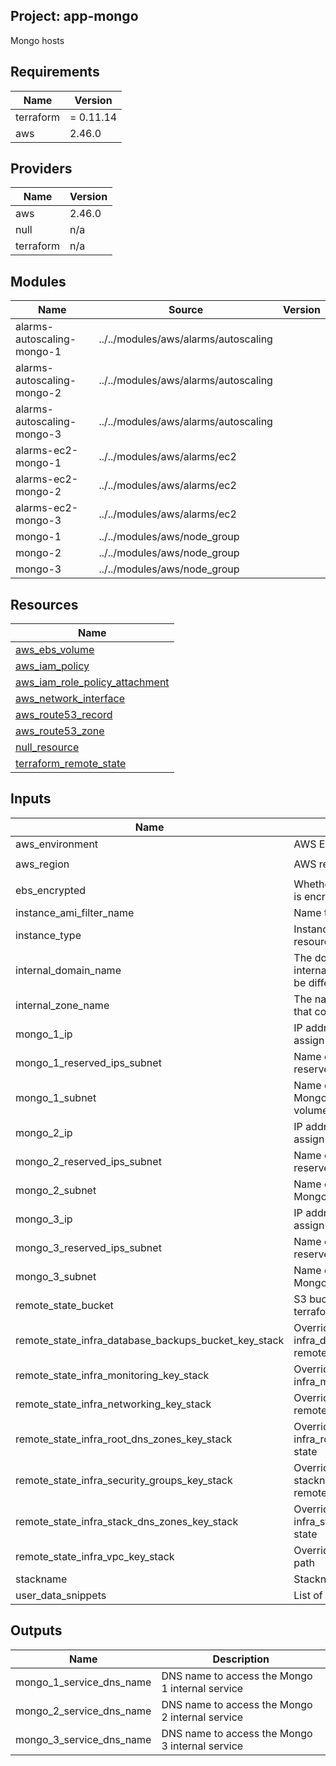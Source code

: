 ## Project: app-mongo

Mongo hosts

## Requirements

| Name | Version |
|------|---------|
| terraform | = 0.11.14 |
| aws | 2.46.0 |

## Providers

| Name | Version |
|------|---------|
| aws | 2.46.0 |
| null | n/a |
| terraform | n/a |

## Modules

| Name | Source | Version |
|------|--------|---------|
| alarms-autoscaling-mongo-1 | ../../modules/aws/alarms/autoscaling |  |
| alarms-autoscaling-mongo-2 | ../../modules/aws/alarms/autoscaling |  |
| alarms-autoscaling-mongo-3 | ../../modules/aws/alarms/autoscaling |  |
| alarms-ec2-mongo-1 | ../../modules/aws/alarms/ec2 |  |
| alarms-ec2-mongo-2 | ../../modules/aws/alarms/ec2 |  |
| alarms-ec2-mongo-3 | ../../modules/aws/alarms/ec2 |  |
| mongo-1 | ../../modules/aws/node_group |  |
| mongo-2 | ../../modules/aws/node_group |  |
| mongo-3 | ../../modules/aws/node_group |  |

## Resources

| Name |
|------|
| [aws_ebs_volume](https://registry.terraform.io/providers/hashicorp/aws/2.46.0/docs/resources/ebs_volume) |
| [aws_iam_policy](https://registry.terraform.io/providers/hashicorp/aws/2.46.0/docs/resources/iam_policy) |
| [aws_iam_role_policy_attachment](https://registry.terraform.io/providers/hashicorp/aws/2.46.0/docs/resources/iam_role_policy_attachment) |
| [aws_network_interface](https://registry.terraform.io/providers/hashicorp/aws/2.46.0/docs/resources/network_interface) |
| [aws_route53_record](https://registry.terraform.io/providers/hashicorp/aws/2.46.0/docs/resources/route53_record) |
| [aws_route53_zone](https://registry.terraform.io/providers/hashicorp/aws/2.46.0/docs/data-sources/route53_zone) |
| [null_resource](https://registry.terraform.io/providers/hashicorp/null/latest/docs/resources/resource) |
| [terraform_remote_state](https://registry.terraform.io/providers/hashicorp/terraform/latest/docs/data-sources/remote_state) |

## Inputs

| Name | Description | Type | Default | Required |
|------|-------------|------|---------|:--------:|
| aws\_environment | AWS Environment | `string` | n/a | yes |
| aws\_region | AWS region | `string` | `"eu-west-1"` | no |
| ebs\_encrypted | Whether or not the EBS volume is encrypted | `string` | n/a | yes |
| instance\_ami\_filter\_name | Name to use to find AMI images | `string` | `""` | no |
| instance\_type | Instance type used for EC2 resources | `string` | `"m5.large"` | no |
| internal\_domain\_name | The domain name of the internal DNS records, it could be different from the zone name | `string` | n/a | yes |
| internal\_zone\_name | The name of the Route53 zone that contains internal records | `string` | n/a | yes |
| mongo\_1\_ip | IP address of the private IP to assign to the instance | `string` | n/a | yes |
| mongo\_1\_reserved\_ips\_subnet | Name of the subnet to place the reserved IP of the instance | `string` | n/a | yes |
| mongo\_1\_subnet | Name of the subnet to place the Mongo instance 1 and EBS volume | `string` | n/a | yes |
| mongo\_2\_ip | IP address of the private IP to assign to the instance | `string` | n/a | yes |
| mongo\_2\_reserved\_ips\_subnet | Name of the subnet to place the reserved IP of the instance | `string` | n/a | yes |
| mongo\_2\_subnet | Name of the subnet to place the Mongo 2 and EBS volume | `string` | n/a | yes |
| mongo\_3\_ip | IP address of the private IP to assign to the instance | `string` | n/a | yes |
| mongo\_3\_reserved\_ips\_subnet | Name of the subnet to place the reserved IP of the instance | `string` | n/a | yes |
| mongo\_3\_subnet | Name of the subnet to place the Mongo 3 and EBS volume | `string` | n/a | yes |
| remote\_state\_bucket | S3 bucket we store our terraform state in | `string` | n/a | yes |
| remote\_state\_infra\_database\_backups\_bucket\_key\_stack | Override stackname path to infra\_database\_backups\_bucket remote state | `string` | `""` | no |
| remote\_state\_infra\_monitoring\_key\_stack | Override stackname path to infra\_monitoring remote state | `string` | `""` | no |
| remote\_state\_infra\_networking\_key\_stack | Override infra\_networking remote state path | `string` | `""` | no |
| remote\_state\_infra\_root\_dns\_zones\_key\_stack | Override stackname path to infra\_root\_dns\_zones remote state | `string` | `""` | no |
| remote\_state\_infra\_security\_groups\_key\_stack | Override infra\_security\_groups stackname path to infra\_vpc remote state | `string` | `""` | no |
| remote\_state\_infra\_stack\_dns\_zones\_key\_stack | Override stackname path to infra\_stack\_dns\_zones remote state | `string` | `""` | no |
| remote\_state\_infra\_vpc\_key\_stack | Override infra\_vpc remote state path | `string` | `""` | no |
| stackname | Stackname | `string` | n/a | yes |
| user\_data\_snippets | List of user-data snippets | `list` | n/a | yes |

## Outputs

| Name | Description |
|------|-------------|
| mongo\_1\_service\_dns\_name | DNS name to access the Mongo 1 internal service |
| mongo\_2\_service\_dns\_name | DNS name to access the Mongo 2 internal service |
| mongo\_3\_service\_dns\_name | DNS name to access the Mongo 3 internal service |
